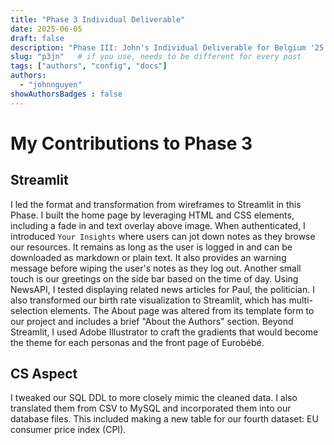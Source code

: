 ```yaml
---
title: "Phase 3 Individual Deliverable"
date: 2025-06-05
draft: false
description: "Phase III: John's Individual Deliverable for Belgium '25 Dialogue of Civilizations"
slug: "p3jn"   # if you use, needs to be different for every post
tags: ["authors", "config", "docs"]
authors:
  - "johnnguyen"
showAuthorsBadges : false
---
```


# My Contributions to Phase 3

## Streamlit

I led the format and transformation from wireframes to Streamlit in this Phase. I built the home page by leveraging HTML and CSS elements, including a fade in and text overlay above image. When authenticated, I introduced `Your Insights` where users can jot down notes as they browse our resources. It remains as long as the user is logged in and can be downloaded as markdown or plain text. It also provides an warning message before wiping the user's notes as they log out. Another small touch is our greetings on the side bar based on the time of day. Using NewsAPI, I tested displaying related news articles for Paul, the politician. I also transformed our birth rate visualization to Streamlit, which has multi-selection elements. The About page was altered from its template form to our project and includes a brief "About the Authors" section. Beyond Streamlit, I used Adobe Illustrator to craft the gradients that would become the theme for each personas and the front page of Eurobébé.

## CS Aspect

I tweaked our SQL DDL to more closely mimic the cleaned data. I also translated them from CSV to MySQL and incorporated them into our database files. This included making a new table for our fourth dataset: EU consumer price index (CPI).